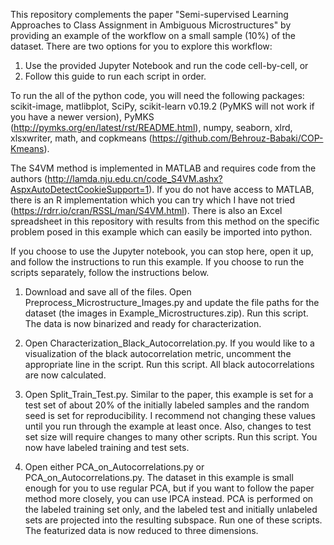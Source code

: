 This repository complements the paper "Semi-supervised Learning Approaches to Class Assignment in Ambiguous Microstructures" by providing
an example of the workflow on a small sample (10%) of the dataset. There are two options for you to explore this workflow:

1) Use the provided Jupyter Notebook and run the code cell-by-cell, or
2) Follow this guide to run each script in order.

To run the all of the python code, you will need the following packages:
scikit-image,
matlibplot,
SciPy,
scikit-learn v0.19.2 (PyMKS will not work if you have a newer version),
PyMKS (http://pymks.org/en/latest/rst/README.html),
numpy,
seaborn,
xlrd,
xlsxwriter,
math,
and copkmeans (https://github.com/Behrouz-Babaki/COP-Kmeans).


The S4VM method is implemented in MATLAB and requires code from the authors 
(http://lamda.nju.edu.cn/code_S4VM.ashx?AspxAutoDetectCookieSupport=1). If you do not have access to MATLAB, there is an R implementation
which you can try which I have not tried (https://rdrr.io/cran/RSSL/man/S4VM.html). There is also an Excel spreadsheet in this repository
with results from this method on the specific problem posed in this example which can easily be imported into python.

If you choose to use the Jupyter notebook, you can stop here, open it up, and follow the instructions to run this example. If you choose
to run the scripts separately, follow the instructions below.

1) Download and save all of the files. Open Preprocess_Microstructure_Images.py and update the file paths for the dataset (the images in 
Example_Microstructures.zip). Run this script. The data is now binarized and ready for characterization.

2) Open Characterization_Black_Autocorrelation.py. If you would like to a visualization of the black autocorrelation metric, uncomment
the appropriate line in the script. Run this script. All black autocorrelations are now calculated.

3) Open Split_Train_Test.py. Similar to the paper, this example is set for a test set of about 20% of the initially labeled samples and
the random seed is set for reproducibility. I recommend not changing these values until you run through the example at least once. Also,
changes to test set size will require changes to many other scripts. Run this script. You now have labeled training and test sets.

4) Open either PCA_on_Autocorrelations.py or PCA_on_Autocorrelations.py. The dataset in this example is small enough for you to use
regular PCA, but if you want to follow the paper method more closely, you can use IPCA instead. PCA is performed on the labeled training
set only, and the labeled test and initially unlabeled sets are projected into the resulting subspace. Run one of these scripts. The 
featurized data is now reduced to three dimensions.


